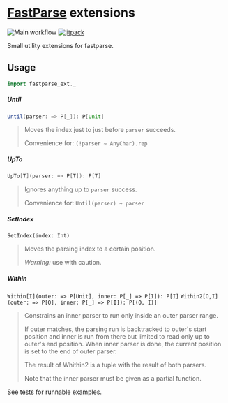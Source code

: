 # [FastParse](http://www.lihaoyi.com/fastparse/) extensions

![Main workflow](https://github.com/vic/fastparse_ext/workflows/Main%20workflow/badge.svg)
[![jitpack](https://jitpack.io/v/vic/fastparse_ext.svg)](https://jitpack.io/#vic/fastparse_ext)

Small utility extensions for fastparse.

## Usage

```scala
import fastparse_ext._
```

#####  Until

```scala
Until(parser: => P[_]): P[Unit]
```

> Moves the index just to just before `parser` succeeds.
>
>  Convenience for: `(!parser ~ AnyChar).rep`

#####  UpTo

```scala
UpTo[T](parser: => P[T]): P[T]
```

> Ignores anything up to `parser` success.
>
> Convenience for: `Until(parser) ~ parser`

#####  SetIndex

`SetIndex(index: Int)`

> Moves the parsing index to a certain position.
>
> _Warning:_ use with caution.


#####  Within

`Within[I](outer: => P[Unit], inner: P[_] => P[I]): P[I]`
`Within2[O,I](outer: => P[O], inner: P[_] => P[I]): P[(O, I)]`

> Constrains an inner parser to run only inside an outer parser range.
>
> If outer matches, the parsing run is backtracked to outer's start position
> and inner is run from there but limited to read only up to outer's end position.
> When inner parser is done, the current position is set to the end of outer parser.
>
> The result of Whithin2 is a tuple with the result of both parsers.
>
> Note that the inner parser must be given as a partial function.

See [tests](fastparse_ext/test/src/fastparse_ext/FastparseExtTest.scala) for runnable examples.

